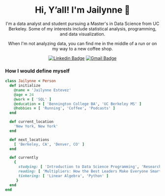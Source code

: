 <h1 align="center"> Hi, Y’all! I'm Jailynne 🤠</h1>

<p align="center">
I'm a data analyst and student pursuing a Master's in Data Science from UC Berkeley. Some of my interests include statistical analysis, programming, and data visualization.
</p>
<p align="center"> 
When I'm not analyzing data, you can find me in the middle of a run or on my way to a new coffee shop.
</p>



<div align="center">

  [![Linkedin Badge](https://img.shields.io/badge/-JailynneEstevez-blue?style=flat-square&logo=Linkedin&logoColor=white&link=https://www.linkedin.com/in/JailynneEstevez/)](https://www.linkedin.com/in/jailynne-estevez/)
  [![Gmail Badge](https://img.shields.io/badge/-jailynneestevez@ischool.berkeley.edu-c14438?style=flat-square&logo=Gmail&logoColor=white&link=mailto:jailynneestevez@ischool.berkeley.edu)](mailto:jailynneestevez@ischool.berkeley.edu)

</div>

### How I would define myself
```ruby
class Jailynne < Person
  def initialize
    @name = 'Jailynne Estevez'
    @age = 24
    @work = [ 'SQL' ]
    @education = [ 'Bennington College BA', 'UC Berkeley MS' ]
    @hobbies = [ 'Running', 'Coffee', 'Podcasts' ]
  end

  def current_location
    'New York, New York'
  end

  def next_locations
    [ 'Berkeley, CA', 'Denver, CO' ]
  end

  def currently
    {
      studying: [ 'Introduction to Data Science Programming', 'Research Design and Applications for Data and Analysis' ],
      reading: [ 'Multipliers: How the Best Leaders Make Everyone Smarter', 'Severance' ],
      tinkering: [ 'Linear Algebra', 'Python' ]
     }
  end
end
```
